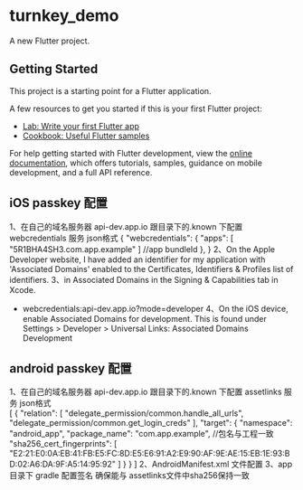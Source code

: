 # turnkey_demo

A new Flutter project.

## Getting Started

This project is a starting point for a Flutter application.

A few resources to get you started if this is your first Flutter project:

- [Lab: Write your first Flutter app](https://docs.flutter.dev/get-started/codelab)
- [Cookbook: Useful Flutter samples](https://docs.flutter.dev/cookbook)

For help getting started with Flutter development, view the
[online documentation](https://docs.flutter.dev/), which offers tutorials,
samples, guidance on mobile development, and a full API reference.

## iOS passkey 配置
1、在自己的域名服务器 api-dev.app.io 跟目录下的.known 下配置 webcredentials 服务 json格式 
{
  "webcredentials": {
  "apps": [ "5R1BHA4SH3.com.app.example" ]  //app bundleId
   },
}
2、On the Apple Developer website, I have added an identifier for my application with 'Associated Domains' enabled to the Certificates, Identifiers & Profiles list of identifiers.
3、in Associated Domains in the Signing & Capabilities tab in Xcode. 
- webcredentials:api-dev.app.io?mode=developer
4、On the iOS device, enable Associated Domains for development. This is found under Settings > Developer > Universal Links: Associated Domains Development

## android passkey 配置
1、在自己的域名服务器 api-dev.app.io 跟目录下的.known 下配置 assetlinks 服务 json格式  
[
    {
        "relation": [
            "delegate_permission/common.handle_all_urls",
            "delegate_permission/common.get_login_creds"
        ],
    "target": {
    "namespace": "android_app",
    "package_name": "com.app.example", //包名与工程一致
    "sha256_cert_fingerprints": [
            "E2:21:E0:0A:EB:41:FB:E5:FC:8D:E5:E6:91:A2:E9:90:AF:9E:AE:15:EB:1E:93:BD:02:A6:DA:9F:A5:14:95:92"
        ]
        }
    }
]
2、AndroidManifest.xml 文件配置
    <intent-filter android:autoVerify="true">
        <action android:name="android.intent.action.VIEW"/>
        <category android:name="android.intent.category.DEFAULT"/>
        <category android:name="android.intent.category.BROWSABLE"/>
            <data android:scheme="http"/>
            <data android:scheme="https"/>
            <data android:host="api-dev.app.io"/>
    </intent-filter>
3、app 目录下 gradle 配置签名 确保能与 assetlinks文件中sha256保持一致
